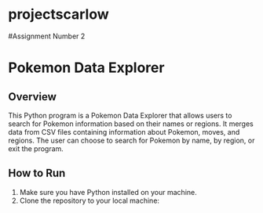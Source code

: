 # projectscarlow

#Assignment Number 2
# Pokemon Data Explorer

## Overview
This Python program is a Pokemon Data Explorer that allows users to search for Pokemon information based on their names or regions. It merges data from CSV files containing information about Pokemon, moves, and regions. The user can choose to search for Pokemon by name, by region, or exit the program.

## How to Run
1. Make sure you have Python installed on your machine.
2. Clone the repository to your local machine:




